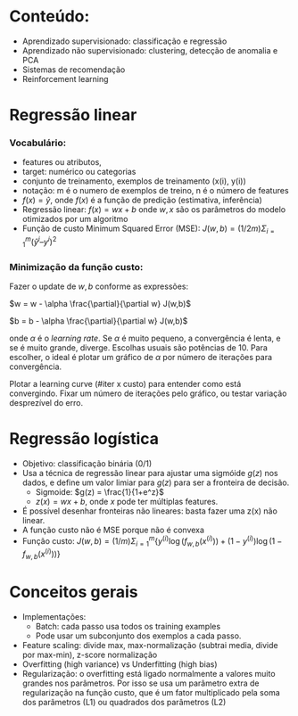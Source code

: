 # Conteúdo:

* Aprendizado supervisionado: classificação e regressão
* Aprendizado não supervisionado: clustering, detecção de anomalia e PCA
* Sistemas de recomendação
* Reinforcement learning

# Regressão linear

### Vocabulário:

* features ou atributos,
* target: numérico ou categorias
* conjunto de treinamento, exemplos de treinamento (x(i), y(i))
* notação: m é o numero de exemplos de treino, n é o número de features
* $f(x) = \hat{y}$, onde $f(x)$ é a função de predição (estimativa, inferência)
* Regressão linear: $f(x) = wx + b$ onde $w, x$ são os parâmetros do modelo otimizados por um algoritmo
* Função de custo Minimum Squared Error (MSE): $J(w, b) = (1/2m) \Sigma _{i=1} ^{m} (\hat{y}^i – y^i)^2$

### Minimização da função custo:

Fazer o update de $w, b$ conforme as expressões:

$w = w - \alpha \frac{\partial}{\partial w} J(w,b)$

$b = b - \alpha \frac{\partial}{\partial w} J(w,b)$

onde $\alpha$ é o *learning rate*. Se $\alpha$ é muito pequeno, a convergência é lenta, e se é muito grande, diverge. Escolhas usuais são potências de 10. Para escolher, o ideal é plotar um gráfico de $\alpha$ por número de iterações para convergência. 

Plotar a learning curve (#iter x custo) para entender como está convergindo. Fixar um número de iterações pelo gráfico, ou testar variação desprezível do erro.

# Regressão logística

* Objetivo: classificação binária (0/1)
* Usa a técnica de regressão linear para ajustar uma sigmóide $g(z)$ nos dados, e define um valor limiar para $g(z)$ para ser a fronteira de decisão.
   * Sigmoide: $g(z) = \frac{1}{1+e^z}$
   * $z(x) = wx + b$, onde $x$ pode ter múltiplas features.
* É possível desenhar fronteiras não lineares: basta fazer uma z(x) não linear.
* A função custo não é MSE porque não é convexa 
* Função custo: $J(w,b) = (1/m) \Sigma_{i=1}^{m}\{y^{(i)} \log(f_{w,b}(x^{(i)})) + (1-y^{(i)}) \log(1-f_{w,b}(x^{(i)}))\}$

# Conceitos gerais

* Implementações:
   * Batch: cada passo usa todos os training examples
   * Pode usar um subconjunto dos exemplos a cada passo.
* Feature scaling: divide max, max-normalização (subtrai media, divide por max-min), z-score normalização
* Overfitting (high variance) vs Underfitting (high bias)
* Regularização: o overfitting está ligado normalmente a valores muito grandes nos parâmetros. Por isso se usa um parâmetro extra de regularização na função custo, que é um fator multiplicado pela soma dos parâmetros (L1) ou quadrados dos parâmetros (L2)


